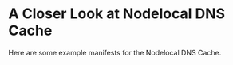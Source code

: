 # A Closer Look at Nodelocal DNS Cache 

Here are some example manifests for the Nodelocal DNS Cache.